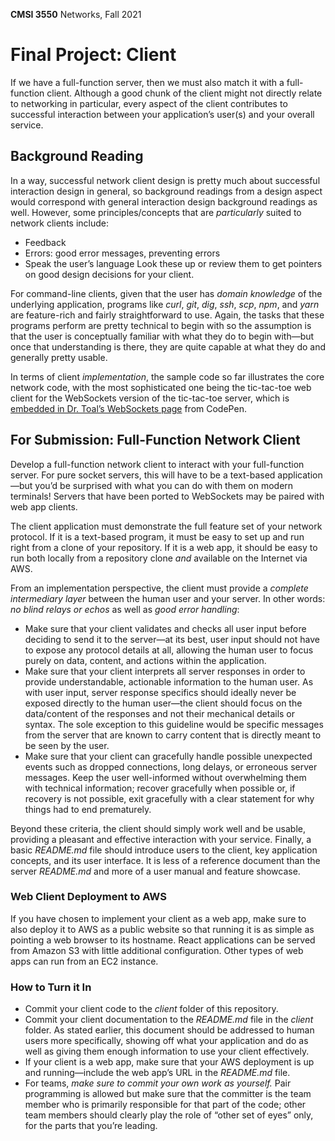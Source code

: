 **CMSI 3550** Networks, Fall 2021

# Final Project: Client
If we have a full-function server, then we must also match it with a full-function client. Although a good chunk of the client might not directly relate to networking in particular, every aspect of the client contributes to successful interaction between your application’s user(s) and your overall service.

## Background Reading
In a way, successful network client design is pretty much about successful interaction design in general, so background readings from a design aspect would correspond with general interaction design background readings as well. However, some principles/concepts that are _particularly_ suited to network clients include:
* Feedback
* Errors: good error messages, preventing errors
* Speak the user’s language
Look these up or review them to get pointers on good design decisions for your client.

For command-line clients, given that the user has _domain knowledge_ of the underlying application, programs like _curl_, _git_, _dig_, _ssh_, _scp_, _npm_, and _yarn_ are feature-rich and fairly straightforward to use. Again, the tasks that these programs perform are pretty technical to begin with so the assumption is that the user is conceptually familiar with what they do to begin with—but once that understanding is there, they are quite capable at what they do and generally pretty usable.

In terms of client _implementation_, the sample code so far illustrates the core network code, with the most sophisticated one being the tic-tac-toe web client for the WebSockets version of the tic-tac-toe server, which is [embedded in Dr. Toal’s WebSockets page](https://cs.lmu.edu/~ray/notes/websockets/) from CodePen.

## For Submission: Full-Function Network Client
Develop a full-function network client to interact with your full-function server. For pure socket servers, this will have to be a text-based application—but you’d be surprised with what you can do with them on modern terminals! Servers that have been ported to WebSockets may be paired with web app clients.

The client application must demonstrate the full feature set of your network protocol. If it is a text-based program, it must be easy to set up and run right from a clone of your repository. If it is a web app, it should be easy to run both locally from a repository clone _and_ available on the Internet via AWS.

From an implementation perspective, the client must provide a _complete intermediary layer_ between the human user and your server. In other words: _no blind relays or echos_ as well as _good error handling_:
* Make sure that your client validates and checks all user input before deciding to send it to the server—at its best, user input should not have to expose any protocol details at all, allowing the human user to focus purely on data, content, and actions within the application.
* Make sure that your client interprets all server responses in order to provide understandable, actionable information to the human user. As with user input, server response specifics should ideally never be exposed directly to the human user—the client should focus on the data/content of the responses and not their mechanical details or syntax. The sole exception to this guideline would be specific messages from the server that are known to carry content that is directly meant to be seen by the user.
* Make sure that your client can gracefully handle possible unexpected events such as dropped connections, long delays, or erroneous server messages. Keep the user well-informed without overwhelming them with technical information; recover gracefully when possible or, if recovery is not possible, exit gracefully with a clear statement for why things had to end prematurely.

Beyond these criteria, the client should simply work well and be usable, providing a pleasant and effective interaction with your service. Finally, a basic _README.md_ file should introduce users to the client, key application concepts, and its user interface. It is less of a reference document than the server _README.md_ and more of a user manual and feature showcase.

### Web Client Deployment to AWS
If you have chosen to implement your client as a web app, make sure to also deploy it to AWS as a public website so that running it is as simple as pointing a web browser to its hostname. React applications can be served from Amazon S3 with little additional configuration. Other types of web apps can run from an EC2 instance.

### How to Turn it In
* Commit your client code to the _client_ folder of this repository.
* Commit your client documentation to the _README.md_ file in the _client_ folder. As stated earlier, this document should be addressed to human users more specifically, showing off what your application and do as well as giving them enough information to use your client effectively.
* If your client is a web app, make sure that your AWS deployment is up and running—include the web app’s URL in the _README.md_ file.
* For teams, _make sure to commit your own work as yourself._ Pair programming is allowed but make sure that the committer is the team member who is primarily responsible for that part of the code; other team members should clearly play the role of “other set of eyes” only, for the parts that you’re leading.
